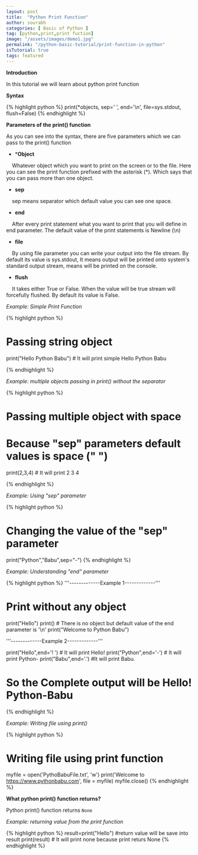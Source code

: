 ```yaml
---
layout: post
title:  "Python Print Function"
author: sourabh
categories: [ Basic of Python ]
tag: [python,print,print fuction]
image: "/assets/images/demo1.jpg"
permalink: "/python-basic-tutorial/print-function-in-python"
isTutorial: true
tags: featured
---
```

**Introduction**

In this tutorial we will learn about python print function

**Syntax**

{% highlight python %}
print(*objects, sep=' ', end='\n', file=sys.stdout, flush=False)
{% endhighlight %}

**Parameters of the print() function**

As you can see into the syntax, there are five parameters which we can pass to the print() function

- ***Object**

&nbsp;&nbsp;&nbsp;&nbsp;Whatever object which you want to print on the screen or to the file. Here you can see the print function prefixed with the asterisk (*). Which says that you can pass more than one object.

- **sep**

&nbsp;&nbsp;&nbsp;&nbsp;sep means separator which default value you can see one space.

- **end**

&nbsp;&nbsp;&nbsp;&nbsp;After every print statement what you want to print that you will define in end parameter. The default value of the print statements is Newline (\n)

- **file**

&nbsp;&nbsp;&nbsp;&nbsp;By using file parameter you can write your output into the file stream. By default its value is sys.stdout, It means output will be printed onto system's standard output stream, means will be printed on the console.

- **flush**

&nbsp;&nbsp;&nbsp;&nbsp;It takes either True or False. When the value will be true stream will forcefully flushed. By default its value is False.

*Example: Simple Print Function*

{% highlight python %}
# Passing string object  
print("Hello Python Babu") # It will print simple Hello Python Babu

{% endhighlight %}

*Example: multiple objects passing in print() without the separator*

{% highlight python %}

# Passing multiple object with space 
# Because "sep" parameters default values is space (" ")
print(2,3,4) # It will print 2 3 4

{% endhighlight %}



*Example: Using "sep" parameter*

{% highlight python %}
# Changing the value of the "sep" parameter
print("Python","Babu",sep="-")
{% endhighlight %}

*Example: Understanding "end" parameter*

{% highlight python %}
'''-------------Example 1-------------'''

# Print without any object
print("Hello")
print() # There is no object but default value of the end parameter is '\n'
print("Welcome to Python Babu")

'''-------------Example 2-------------'''

print("Hello",end='! ') # It will print Hello! 
print("Python",end='-') # It will print Python-
print("Babu",end='.') #It will print Babu.
# So the Complete output will be Hello! Python-Babu
{% endhighlight %}

*Example: Writing file using print()*

{% highlight python %}
# Writing file using print function
myfile = open('PythoBabuFile.txt', 'w')
print('Welcome to https://www.pythonbabu.com', file = myfile)
myfile.close()
{% endhighlight %}

**What python print() function returns?**

Python print() function returns `None`

*Example: returning value from the print function*

{% highlight python %}
result=print("Hello") #return value will be save into result
print(result) # It will print none because print returs None
{% endhighlight %}
